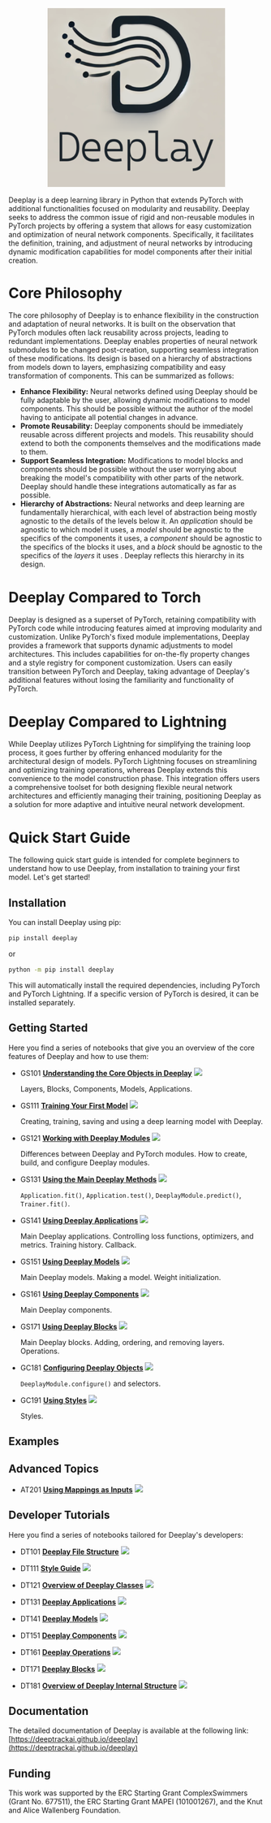 <!-- GH_ONLY_START -->
<p align="center">
  <img width="350" src=https://github.com/Pwhsky/deeplay/blob/logo/assets/Deeplay_blur.png?raw=true>
</p>
<!-- GH_ONLY_END -->


Deeplay is a deep learning library in Python that extends PyTorch with additional functionalities focused on modularity and reusability.  Deeplay seeks to address the common issue of rigid and non-reusable modules in PyTorch projects by offering a system that allows for easy customization and optimization of neural network components. Specifically, it facilitates the definition, training, and adjustment of neural networks by introducing dynamic modification capabilities for model components after their initial creation.

# Core Philosophy

The core philosophy of Deeplay is to enhance flexibility in the construction and adaptation of neural networks. It is built on the observation that PyTorch modules often lack reusability across projects, leading to redundant implementations. Deeplay enables properties of neural network submodules to be changed post-creation, supporting seamless integration of these modifications. Its design is based on a hierarchy of abstractions from models down to layers, emphasizing compatibility and easy transformation of components. This can be summarized as follows:

- **Enhance Flexibility:** Neural networks defined using Deeplay should be fully adaptable by the user, allowing dynamic modifications to model components. This should be possible without the author of the model having to anticipate all potential changes in advance.
- **Promote Reusability:** Deeplay components should be immediately reusable across different projects and models. This reusability should extend to both the components themselves and the modifications made to them.
- **Support Seamless Integration:** Modifications to model blocks and components should be possible without the user worrying about breaking the model's compatibility with other parts of the network. Deeplay should handle these integrations automatically as far as possible.
- **Hierarchy of Abstractions:** Neural networks and deep learning are fundamentally hierarchical, with each level of abstraction being mostly agnostic to the details of the levels below it. An *application* should be agnostic to which model it uses, a *model* should be agnostic to the specifics of the components it uses, a *component* should be agnostic to the specifics of the blocks it uses, and a *block* should be agnostic to the specifics of the *layers* it uses . Deeplay reflects this hierarchy in its design.

# Deeplay Compared to Torch

Deeplay is designed as a superset of PyTorch, retaining compatibility with PyTorch code while introducing features aimed at improving modularity and customization. Unlike PyTorch's fixed module implementations, Deeplay provides a framework that supports dynamic adjustments to model architectures. This includes capabilities for on-the-fly property changes and a style registry for component customization. Users can easily transition between PyTorch and Deeplay, taking advantage of Deeplay's additional features without losing the familiarity and functionality of PyTorch.

# Deeplay Compared to Lightning

While Deeplay utilizes PyTorch Lightning for simplifying the training loop process, it goes further by offering enhanced modularity for the architectural design of models. PyTorch Lightning focuses on streamlining and optimizing training operations, whereas Deeplay extends this convenience to the model construction phase. This integration offers users a comprehensive toolset for both designing flexible neural network architectures and efficiently managing their training, positioning Deeplay as a solution for more adaptive and intuitive neural network development.

# Quick Start Guide

The following quick start guide is intended for complete beginners to understand how to use Deeplay, from installation to training your first model. Let's get started!

## Installation

You can install Deeplay using pip:
```bash
pip install deeplay
```
or
```bash
python -m pip install deeplay
```
This will automatically install the required dependencies, including PyTorch and PyTorch Lightning. If a specific version of PyTorch is desired, it can be installed separately.

## Getting Started

Here you find a series of notebooks that give you an overview of the core features of Deeplay and how to use them:

- GS101 **[Understanding the Core Objects in Deeplay](https://github.com/DeepTrackAI/deeplay/blob/develop/tutorials/getting-started/GS101_core_objects.ipynb)** <a href="https://colab.research.google.com/github/DeepTrackAI/deeplay/blob/develop/tutorials/getting-started/GS101_core_objects.ipynb"><img src="https://colab.research.google.com/assets/colab-badge.svg"></a>

  Layers, Blocks, Components, Models, Applications.

- GS111 **[Training Your First Model](https://github.com/DeepTrackAI/deeplay/blob/develop/tutorials/getting-started/GS111_first_model.ipynb)** <a href="https://colab.research.google.com/github/DeepTrackAI/deeplay/blob/develop/tutorials/getting-started/GS111_first_model.ipynb"><img src="https://colab.research.google.com/assets/colab-badge.svg"></a>

  Creating, training, saving and using a deep learning model with Deeplay.

- GS121 **[Working with Deeplay Modules](https://github.com/DeepTrackAI/deeplay/blob/develop/tutorials/getting-started/GS121_modules.ipynb)** <a href="https://colab.research.google.com/github/DeepTrackAI/deeplay/blob/develop/tutorials/getting-started/GS121_modules.ipynb"><img src="https://colab.research.google.com/assets/colab-badge.svg"></a>

  Differences between Deeplay and PyTorch modules. How to create, build, and configure Deeplay modules.

- GS131 **[Using the Main Deeplay Methods](https://github.com/DeepTrackAI/deeplay/blob/develop/tutorials/getting-started/GS131_methods.ipynb)** <a href="https://colab.research.google.com/github/DeepTrackAI/deeplay/blob/develop/tutorials/getting-started/GS131_methods.ipynb"><img src="https://colab.research.google.com/assets/colab-badge.svg"></a>

  `Application.fit()`, `Application.test()`, `DeeplayModule.predict()`, `Trainer.fit()`.

- GS141 **[Using Deeplay Applications](https://github.com/DeepTrackAI/deeplay/blob/develop/tutorials/getting-started/GS141_applications.ipynb)** <a href="https://colab.research.google.com/github/DeepTrackAI/deeplay/blob/develop/tutorials/getting-started/GS141_applications.ipynb"><img src="https://colab.research.google.com/assets/colab-badge.svg"></a>

  Main Deeplay applications. Controlling loss functions, optimizers, and metrics. Training history. Callback.

- GS151 **[Using Deeplay Models](https://github.com/DeepTrackAI/deeplay/blob/develop/tutorials/getting-started/GS151_models.ipynb)** <a href="https://colab.research.google.com/github/DeepTrackAI/deeplay/blob/develop/tutorials/getting-started/GS151_models.ipynb"><img src="https://colab.research.google.com/assets/colab-badge.svg"></a>

  Main Deeplay models. Making a model. Weight initialization.

- GS161 **[Using Deeplay Components](https://github.com/DeepTrackAI/deeplay/blob/develop/tutorials/getting-started/GS161_components.ipynb)** <a href="https://colab.research.google.com/github/DeepTrackAI/deeplay/blob/develop/tutorials/getting-started/GS161_components.ipynb"><img src="https://colab.research.google.com/assets/colab-badge.svg"></a>

  Main Deeplay components.

- GS171 **[Using Deeplay Blocks](https://github.com/DeepTrackAI/deeplay/blob/develop/tutorials/getting-started/GS171_blocks.ipynb)** <a href="https://colab.research.google.com/github/DeepTrackAI/deeplay/blob/develop/tutorials/getting-started/GS171_blocks.ipynb"><img src="https://colab.research.google.com/assets/colab-badge.svg"></a>

  Main Deeplay blocks. Adding, ordering, and removing layers. Operations.

- GC181 **[Configuring Deeplay Objects](https://github.com/DeepTrackAI/deeplay/blob/develop/tutorials/getting-started/GS181_configure.ipynb)** <a href="https://colab.research.google.com/github/DeepTrackAI/deeplay/blob/develop/tutorials/getting-started/GS181_configure.ipynb"><img src="https://colab.research.google.com/assets/colab-badge.svg"></a>

  `DeeplayModule.configure()` and selectors.

- GC191 **[Using Styles](https://github.com/DeepTrackAI/deeplay/blob/develop/tutorials/getting-started/GS191_styles.ipynb)** <a href="https://colab.research.google.com/github/DeepTrackAI/deeplay/blob/develop/tutorials/getting-started/GS191_styles.ipynb"><img src="https://colab.research.google.com/assets/colab-badge.svg"></a>

  Styles.

## Examples

## Advanced Topics

- AT201 **[Using Mappings as Inputs](https://github.com/DeepTrackAI/deeplay/blob/develop/tutorials/advanced-topics/AT201_mappings.ipynb)** <a href="https://colab.research.google.com/github/DeepTrackAI/deeplay/blob/develop/tutorials/advanced-topics/AT201_mappings.ipynb"><img src="https://colab.research.google.com/assets/colab-badge.svg"></a>

## Developer Tutorials

Here you find a series of notebooks tailored for Deeplay's developers:

- DT101 **[Deeplay File Structure](https://github.com/DeepTrackAI/deeplay/blob/develop/tutorials/developers/DT101_files.ipynb)** <a href="https://colab.research.google.com/github/DeepTrackAI/deeplay/blob/develop/tutorials/developers/DT101_files.ipynb"><img src="https://colab.research.google.com/assets/colab-badge.svg"></a>

- DT111 **[Style Guide](https://github.com/DeepTrackAI/deeplay/blob/develop/tutorials/developers/DT111_style.ipynb)** <a href="https://colab.research.google.com/github/DeepTrackAI/deeplay/blob/develop/tutorials/developers/DT111_style.ipynb"><img src="https://colab.research.google.com/assets/colab-badge.svg"></a>

- DT121 **[Overview of Deeplay Classes](https://github.com/DeepTrackAI/deeplay/blob/develop/tutorials/developers/DT121_overview.ipynb)** <a href="https://colab.research.google.com/github/DeepTrackAI/deeplay/blob/develop/tutorials/developers/DT121_overview.ipynb"><img src="https://colab.research.google.com/assets/colab-badge.svg"></a>

- DT131 **[Deeplay Applications](https://github.com/DeepTrackAI/deeplay/blob/develop/tutorials/developers/DT131_applications.ipynb)** <a href="https://colab.research.google.com/github/DeepTrackAI/deeplay/blob/develop/tutorials/developers/DT131_applications.ipynb"><img src="https://colab.research.google.com/assets/colab-badge.svg"></a>

- DT141 **[Deeplay Models](https://github.com/DeepTrackAI/deeplay/blob/develop/tutorials/developers/DT141_models.ipynb)** <a href="https://colab.research.google.com/github/DeepTrackAI/deeplay/blob/develop/tutorials/developers/DT141_models.ipynb"><img src="https://colab.research.google.com/assets/colab-badge.svg"></a>

- DT151 **[Deeplay Components](https://github.com/DeepTrackAI/deeplay/blob/develop/tutorials/developers/DT151_components.ipynb)** <a href="https://colab.research.google.com/github/DeepTrackAI/deeplay/blob/develop/tutorials/developers/DT151_components.ipynb"><img src="https://colab.research.google.com/assets/colab-badge.svg"></a>

- DT161 **[Deeplay Operations](https://github.com/DeepTrackAI/deeplay/blob/develop/tutorials/developers/DT151_operations.ipynb)** <a href="https://colab.research.google.com/github/DeepTrackAI/deeplay/blob/develop/tutorials/developers/DT151_operations.ipynb"><img src="https://colab.research.google.com/assets/colab-badge.svg"></a>

- DT171 **[Deeplay Blocks](https://github.com/DeepTrackAI/deeplay/blob/develop/tutorials/developers/DT171_vlocks.ipynb)** <a href="https://colab.research.google.com/github/DeepTrackAI/deeplay/blob/develop/tutorials/developers/DT171_vlocks.ipynb"><img src="https://colab.research.google.com/assets/colab-badge.svg"></a>

- DT181 **[Overview of Deeplay Internal Structure](https://github.com/DeepTrackAI/deeplay/blob/develop/tutorials/developers/DT181_internals.ipynb)** <a href="https://colab.research.google.com/github/DeepTrackAI/deeplay/blob/develop/tutorials/developers/DT181_internals.ipynb"><img src="https://colab.research.google.com/assets/colab-badge.svg"></a>

## Documentation

The detailed documentation of Deeplay is available at the following link: [https://deeptrackai.github.io/deeplay](https://deeptrackai.github.io/deeplay)

## Funding

This work was supported by the ERC Starting Grant ComplexSwimmers (Grant No. 677511), the ERC Starting Grant MAPEI (101001267), and the Knut and Alice Wallenberg Foundation.
